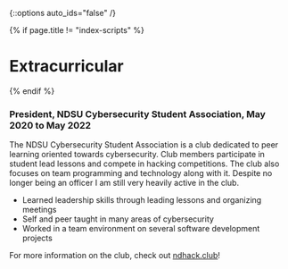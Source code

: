 {::options auto_ids="false" /}

{% if page.title != "index-scripts" %}
# Extracurricular 
{% endif %}

### **President**, NDSU Cybersecurity Student Association, May 2020 to May 2022

The NDSU Cybersecurity Student Association is a club dedicated to peer learning oriented towards cybersecurity. Club members participate in student lead lessons and compete in hacking competitions. The club also focuses on team programming and technology along with it. Despite no longer being an officer I am still very heavily active in the club.

* Learned leadership skills through leading lessons and organizing meetings
* Self and peer taught in many areas of cybersecurity
* Worked in a team environment on several software development projects

For more information on the club, check out [ndhack.club](https://ndhack.club)!
